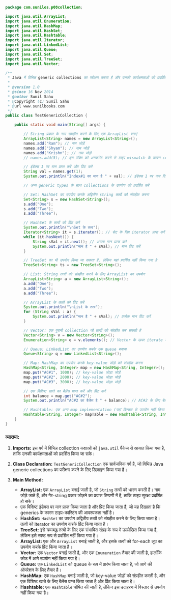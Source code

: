 ```java
package com.sunilos.p08collection;

import java.util.ArrayList;
import java.util.Enumeration;
import java.util.HashMap;
import java.util.HashSet;
import java.util.Hashtable;
import java.util.Iterator;
import java.util.LinkedList;
import java.util.Queue;
import java.util.Set;
import java.util.TreeSet;
import java.util.Vector;

/**
 * Java में विभिन्न generic collections का परीक्षण करता है और उनकी कार्यक्षमताओं को प्रदर्शित करता है।
 * 
 * @version 1.0
 * @since 16 Nov 2014
 * @author Sunil Sahu
 * @Copyright (c) Sunil Sahu
 * @url www.sunilbooks.com
 */
public class TestGenericCollection {

    public static void main(String[] args) {

        // String प्रकार के नाम संग्रहीत करने के लिए एक ArrayList बनाएं
        ArrayList<String> names = new ArrayList<String>();
        names.add("Ram"); // नाम जोड़ें
        names.add("Shyam"); // नाम जोड़ें
        names.add("Krishn"); // नाम जोड़ें
        // names.add(5); // इस पंक्ति को अनकमेंट करने से टाइप mismatch के कारण compilation error होगा

        // इंडेक्स 1 पर मान प्राप्त करें और प्रिंट करें
        String val = names.get(1);
        System.out.println("Index#1 का मान है " + val); // इंडेक्स 1 पर नाम दिखाएं

        // अन्य generic types के साथ collections के उपयोग को प्रदर्शित करें

        // Set: HashSet का उपयोग करके अद्वितीय string तत्वों को संग्रहीत करना
        Set<String> s = new HashSet<String>();
        s.add("One");
        s.add("Two");
        s.add("Three");

        // HashSet के तत्वों को प्रिंट करें
        System.out.println("\nSet के तत्व");
        Iterator<String> it = s.iterator(); // सेट के लिए iterator प्राप्त करें
        while (it.hasNext()) {
            String sVal = it.next(); // अगला मान प्राप्त करें
            System.out.println("मान है " + sVal); // मान प्रिंट करें
        }

        // TreeSet का भी उपयोग किया जा सकता है, लेकिन यहां प्रदर्शित नहीं किया गया है
        TreeSet<String> ts = new TreeSet<String>();

        // List: String तत्वों को संग्रहीत करने के लिए ArrayList का उपयोग
        ArrayList<String> a = new ArrayList<String>();
        a.add("One");
        a.add("Two");
        a.add("Three");

        // ArrayList के तत्वों को प्रिंट करें
        System.out.println("\nList के तत्व");
        for (String sVal : a) {
            System.out.println("मान है " + sVal); // प्रत्येक मान प्रिंट करें
        }

        // Vector: एक पुरानी collection जो तत्वों को संग्रहीत कर सकती है
        Vector<String> v = new Vector<String>();
        Enumeration<String> e = v.elements(); // Vector के ऊपर iterate करने के लिए enumeration बनाएं

        // Queue: LinkedList का उपयोग करके एक queue बनाना
        Queue<String> q = new LinkedList<String>();

        // Map: HashMap का उपयोग करके key-value जोड़े को संग्रहीत करना
        HashMap<String, Integer> map = new HashMap<String, Integer>();
        map.put("AC#1", 1000); // key-value जोड़ा जोड़ें
        map.put("AC#2", 2000); // key-value जोड़ा जोड़ें
        map.put("AC#3", 3000); // key-value जोड़ा जोड़ें

        // एक विशिष्ट खाते का बैलेंस प्राप्त करें और प्रिंट करें
        int balance = map.get("AC#2");
        System.out.println("AC#2 का बैलेंस है " + balance); // AC#2 के लिए बैलेंस प्रिंट करें

        // Hashtable: एक अन्य map implementation (यहां विस्तार से उपयोग नहीं किया गया है)
        Hashtable<String, Integer> mapTable = new Hashtable<String, Integer>();
    }
}
```

### व्याख्या:

1. **Imports:** इस वर्ग में विभिन्न collection कक्षाओं को `java.util` पैकेज से आयात किया गया है, ताकि उनकी कार्यक्षमताओं को प्रदर्शित किया जा सके।

2. **Class Declaration:** `TestGenericCollection` एक सार्वजनिक वर्ग है, जो विभिन्न Java generic collections का परीक्षण करने के लिए डिज़ाइन किया गया है।

3. **Main Method:**
   - **ArrayList:** एक `ArrayList` बनाई जाती है, जो `String` तत्वों को धारण करती है। नाम जोड़े जाते हैं, और गैर-string प्रकार जोड़ने का प्रयास टिप्पणी में है, ताकि टाइप सुरक्षा प्रदर्शित हो सके।
   - एक विशिष्ट इंडेक्स पर मान प्राप्त किया जाता है और प्रिंट किया जाता है, जो यह दिखाता है कि generics के कारण टाइप-कास्टिंग की आवश्यकता नहीं है।
   - **HashSet:** `HashSet` का उपयोग अद्वितीय तत्वों को संग्रहीत करने के लिए किया जाता है। तत्वों को iterator का उपयोग करके प्रिंट किया जाता है।
   - **TreeSet:** इसे क्रमबद्ध तत्वों के लिए एक संभावित संग्रह के रूप में उल्लेखित किया गया है, लेकिन इसे स्पष्ट रूप से प्रदर्शित नहीं किया गया है।
   - **ArrayList:** एक और `ArrayList` बनाई जाती है, और इसके तत्वों को for-each लूप का उपयोग करके प्रिंट किया जाता है।
   - **Vector:** एक `Vector` बनाई जाती है, और एक `Enumeration` तैयार की जाती है, हालाँकि कोड में आगे उपयोग नहीं किया गया है।
   - **Queue:** एक `LinkedList` को queue के रूप में प्रारंभ किया जाता है, जो आगे की ऑपरेशन के लिए तैयार है।
   - **HashMap:** एक `HashMap` बनाई जाती है, जो key-value जोड़ों को संग्रहीत करती है, और एक विशिष्ट खाते के लिए बैलेंस प्राप्त किया जाता है और प्रिंट किया जाता है।
   - **Hashtable:** एक `Hashtable` घोषित की जाती है, लेकिन इस उदाहरण में विस्तार से उपयोग नहीं किया गया है।
